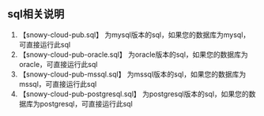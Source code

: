## sql相关说明
1. 【snowy-cloud-pub.sql】 为mysql版本的sql，如果您的数据库为mysql，可直接运行此sql
2. 【snowy-cloud-pub-oracle.sql】 为oracle版本的sql，如果您的数据库为oracle，可直接运行此sql
3. 【snowy-cloud-pub-mssql.sql】 为mssql版本的sql，如果您的数据库为mssql，可直接运行此sql
4. 【snowy-cloud-pub-postgresql.sql】 为postgresql版本的sql，如果您的数据库为postgresql，可直接运行此sql
